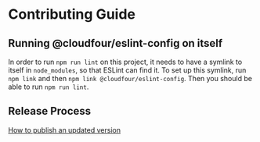 # Contributing Guide

## Running @cloudfour/eslint-config on itself

In order to run `npm run lint` on this project, it needs to have a symlink to itself in `node_modules`, so that ESLint can find it. To set up this symlink, run `npm link` and then `npm link @cloudfour/eslint-config`. Then you should be able to run `npm run lint`.

## Release Process

[How to publish an updated version](https://cloudfour.com/thinks/how-to-publish-an-updated-version-of-an-npm-package/)
